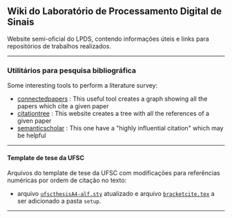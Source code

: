 ## Wiki do Laboratório de Processamento Digital de Sinais

Website semi-oficial do LPDS, contendo informações úteis e links para repositórios de trabalhos realizados.

---

### Utilitários para pesquisa bibliográfica 

Some interesting tools to perform a literature survey:

- [connectedpapers](https://www.connectedpapers.com) : This useful tool creates a graph showing all the papers which cite a given paper
- [citationtree](https://www.citationtree.org) : This website creates a tree with all the references of a given paper
- [semanticscholar](https://www.semanticscholar.org) : This one have a "highly influential citation" which may be helpful


---

#### Template de tese da UFSC

Arquivos do template de tese da UFSC com modificações para referências numéricas por ordem de citação no texto:

- arquivo [``ufscthesisA4-alf.sty``](/content/ufscthesisA4-alf.sty) atualizado e arquivo [``bracketcite.tex``](/content/bracketcite.tex) a ser adicionado a pasta ``setup``.

<!--
[Project 1 Title](/sample_page)
<img src="images/dummy_thumbnail.jpg?raw=true"/>

---
[Project 2 Title](/pdf/sample_presentation.pdf)
<img src="images/dummy_thumbnail.jpg?raw=true"/>

---
[Project 3 Title](http://example.com/)
<img src="images/dummy_thumbnail.jpg?raw=true"/>

---
-->



---
<!--
<p style="font-size:11px">Page template forked from <a href="https://github.com/evanca/quick-portfolio">evanca</a></p>
-->
